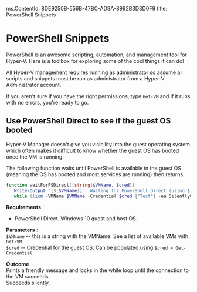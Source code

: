 ms.ContentId: 8DE9250B-556B-47BC-AD9A-8992B3D3D0F9
title: PowerShell Snippets

# PowerShell Snippets

PowerShell is an awesome scripting, automation, and management tool for Hyper-V.  Here is a toolbox for exploring some of the cool things it can do!

All Hyper-V management requires running as administrator so assume all scripts and snippets must be run as administrator from a Hyper-V Administrator account.

If you aren't sure if you have the right permissions, type `Get-VM` and if it runs with no errors, you're ready to go.


## Use PowerShell Direct to see if the guest OS booted


Hyper-V Manager doesn't give you visibility into the guest operating system which often makes it difficult to know whether the guest OS has booted once the VM is running.

The following function waits until PowerShell is available in the guest OS (meaning the OS has booted and most services are running) then returns.

``` PowerShell
function waitForPSDirect([string]$VMName, $cred){
   Write-Output "[$($VMName)]:: Waiting for PowerShell Direct (using $($cred.username))"
   while ((icm -VMName $VMName -Credential $cred {"Test"} -ea SilentlyContinue) -ne "Test") {Sleep -Seconds 1}}
```

**Requirements** :  
*  PowerShell Direct.  Windows 10 guest and host OS.

**Parameters** :  
`$VMName` -- this is a string with the VMName.  See a list of available VMs with `Get-VM`  
`$cred` -- Credential for the guest OS.  Can be populated using `$cred = Get-Credential`  

**Outcome**  
Prints a friendly message and locks in the while loop until the connection to the VM succeeds.  
Succeeds silently.  
